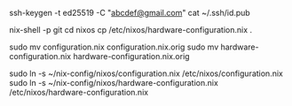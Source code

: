 ssh-keygen -t ed25519 -C "abcdef@gmail.com"
cat ~/.ssh/id.pub

nix-shell -p git
cd nixos
cp /etc/nixos/hardware-configuration.nix .

sudo mv configuration.nix configuration.nix.orig
sudo mv hardware-configuration.nix hardware-configuration.nix.orig

sudo ln -s ~/nix-config/nixos/configuration.nix /etc/nixos/configuration.nix
sudo ln -s ~/nix-config/nixos/hardware-configuration.nix /etc/nixos/hardware-configuration.nix

